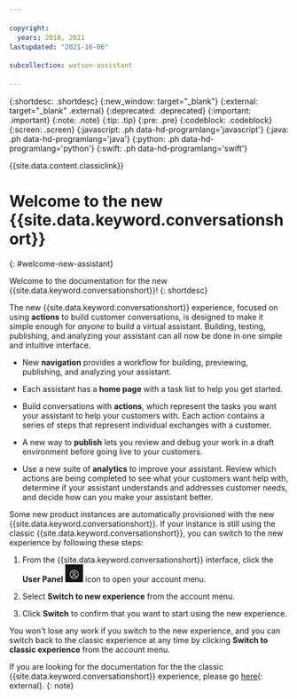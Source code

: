 ```yaml
---

copyright:
  years: 2018, 2021
lastupdated: "2021-10-06"

subcollection: watson-assistant

---
```


{:shortdesc: .shortdesc}
{:new_window: target="_blank"}
{:external: target="_blank" .external}
{:deprecated: .deprecated}
{:important: .important}
{:note: .note}
{:tip: .tip}
{:pre: .pre}
{:codeblock: .codeblock}
{:screen: .screen}
{:javascript: .ph data-hd-programlang='javascript'}
{:java: .ph data-hd-programlang='java'}
{:python: .ph data-hd-programlang='python'}
{:swift: .ph data-hd-programlang='swift'}

{{site.data.content.classiclink}}

# Welcome to the new {{site.data.keyword.conversationshort}}
{: #welcome-new-assistant}

Welcome to the documentation for the new {{site.data.keyword.conversationshort}}!
{: shortdesc}

The new {{site.data.keyword.conversationshort}} experience, focused on using **actions** to build customer conversations, is designed to make it simple enough for *anyone* to build a virtual assistant. Building, testing, publishing, and analyzing your assistant can all now be done in one simple and intuitive interface.

- New **navigation** provides a workflow for building, previewing, publishing, and analyzing your assistant. 

- Each assistant has a **home page** with a task list to help you get started.

- Build conversations with **actions**, which represent the tasks you want your assistant to help your customers with. Each action contains a series of steps that represent individual exchanges with a customer.

- A new way to **publish** lets you review and debug your work in a draft environment before going live to your customers.

- Use a new suite of **analytics** to improve your assistant. Review which actions are being completed to see what your customers want help with, determine if your assistant understands and addresses customer needs, and decide how can you make your assistant better.

Some new product instances are automatically provisioned with the new {{site.data.keyword.conversationshort}}. If your instance is still using the classic {{site.data.keyword.conversationshort}}, you can switch to the new experience by following these steps:

1. From the {{site.data.keyword.conversationshort}} interface, click the **User Panel** ![User Panel icon](images/user-icon.png) icon to open your account menu.

1. Select **Switch to new experience** from the account menu.

1. Click **Switch** to confirm that you want to start using the new experience.

You won't lose any work if you switch to the new experience, and you can switch back to the classic experience at any time by clicking **Switch to classic experience** from the account menu.

If you are looking for the documentation for the the classic {{site.data.keyword.conversationshort}} experience, please go [here](https://cloud.ibm.com/docs/assistant){: external}.
{: note}
